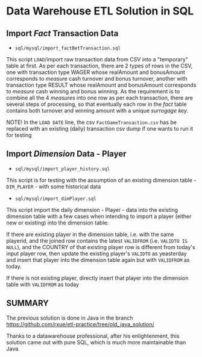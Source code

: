 # Data Warehouse ETL Solution in SQL
## Import *Fact* Transaction Data 
* `sql/mysql/import_factBetTransaction.sql` 

This script `LOAD`/import raw transaction data from CSV into a "temporary" table at first. As per each transaction, there are 2 types of rows in the CSV, one with transaction type WAGER whose realAmount and bonusAmount corresponds to *measure* cash turnover and bonus turnover, another with transaction type RESULT whose realAmount and bonusAmount corresponds to *measure* cash winning and bonus winning. As the requirement is to combine all the 4 *measures* into one row as per each transaction, there are several steps of processing, so that eventually each row in the *fact* table contains both turnover and winning amount with a unique *surrogage key*.

NOTE! In the `LOAD DATE` line, the csv `FactGameTransaction.csv` has be replaced with an existing (daily) transaction csv dump if one wants to run it for testing

## Import *Dimension* Data - Player
* `sql/mysql/import_player_history.sql`

This script is for testing with the assumption of an existing dimension table - `DIM_PLAYER` - with some historical data

* `sql/mysql/import_dimPlayer.sql`

This script import the daily dimension - Player - data into the existing dimension table with a few cases when intending to import a player (either new or existing) into the dimension table:
 
If there are existing player in the dimension table, i.e. with the same playerid, and the joined row contains the latest `VALIDFROM` (i.e. `VALIDTO IS NULL`), and the COUNTRY of that existing player row is different from today's input player row, then update the existing player's `VALIDTO` as yeasterday and insert that player into the dimension table again but with `VALIDFROM` as today.

If there is not existing player, directly insert that player into the dimension table with `VALIDFROM` as today       

## SUMMARY
The previous solution is done in Java in the branch https://github.com/rxue/etl-practice/tree/old_java_solution/ 

Thanks to a datawarehouse professional, after his enlightenment, this solution came out with pure SQL, which is much more maintainable than Java.
